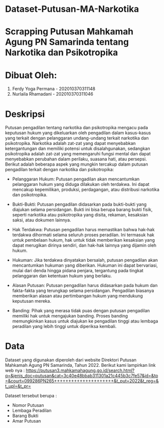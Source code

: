 # Dataset-Putusan-MA-Narkotika

# Scrapping Putusan Mahkamah Agung PN Samarinda tentang Narkotika dan Psikotropika
# Dibuat Oleh:
1. Ferdy Yoga Permana - 202010370311148
2. Nurlaila Rhamadani - 202010370311046

# Deskripsi
Putusan pengadilan tentang narkotika dan psikotropika mengacu pada keputusan hukum yang dikeluarkan oleh pengadilan dalam kasus-kasus yang terkait dengan pelanggaran undang-undang terkait narkotika dan psikotropika. Narkotika adalah zat-zat yang dapat menyebabkan ketergantungan dan memiliki potensi untuk disalahgunakan, sedangkan psikotropika adalah zat-zat yang memengaruhi fungsi mental dan dapat menyebabkan perubahan dalam perilaku, suasana hati, atau persepsi. Berikut adalah beberapa aspek yang mungkin tercakup dalam putusan pengadilan terkait dengan narkotika dan psikotropika:
- Pelanggaran Hukum: Putusan pengadilan akan mencantumkan pelanggaran hukum yang diduga dilakukan oleh terdakwa. Ini dapat mencakup kepemilikan, produksi, perdagangan, atau distribusi narkotika dan psikotropika.

- Bukti-Bukti: Putusan pengadilan didasarkan pada bukti-bukti yang diajukan selama persidangan. Bukti ini bisa berupa barang bukti fisik, seperti narkotika atau psikotropika yang disita, rekaman, kesaksian saksi, atau dokumen lainnya.

- Hak Terdakwa: Putusan pengadilan harus memastikan bahwa hak-hak terdakwa dihormati selama seluruh proses peradilan. Ini termasuk hak untuk pembelaan hukum, hak untuk tidak memberikan kesaksian yang dapat merugikan dirinya sendiri, dan hak-hak lainnya yang dijamin oleh hukum.

- Hukuman: Jika terdakwa dinyatakan bersalah, putusan pengadilan akan mencantumkan hukuman yang diberikan. Hukuman ini dapat bervariasi, mulai dari denda hingga pidana penjara, tergantung pada tingkat pelanggaran dan ketentuan hukum yang berlaku.

- Alasan Putusan: Putusan pengadilan harus didasarkan pada hukum dan fakta-fakta yang terungkap selama persidangan. Pengadilan biasanya memberikan alasan atau pertimbangan hukum yang mendukung keputusan mereka.

- Banding: Pihak yang merasa tidak puas dengan putusan pengadilan memiliki hak untuk mengajukan banding. Proses banding memungkinkan kasus untuk diajukan ke pengadilan tinggi atau lembaga peradilan yang lebih tinggi untuk diperiksa kembali.

# Data
Dataset yang digunakan diperoleh dari website Direktori Putusan Mahkamah Agung PN Samarinda, Tahun 2022.
Berikut kami lampirkan link web nya : https://putusan3.mahkamahagung.go.id/search.html?q=&jenis_doc=putusan&cat=3c40e48bbab311301a21c445b3c7fe57&jd=&tp=&court=099286PN265+++++++++++++++++++++&t_put=2022&t_reg=&t_upl=&t_pr= 

Dataset tersebut berupa :
- Nomor Putusan
- Lembaga Peradilan
- Barang Bukti
- Amar Putusan

